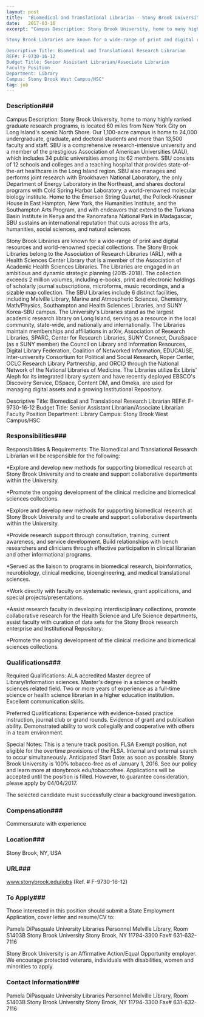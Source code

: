 ```yaml
---
layout: post
title:  "Biomedical and Translational Librarian - Stony Brook University"
date:   2017-03-16
excerpt: "Campus Description: Stony Brook University, home to many highly ranked graduate research programs, is located 60 miles from New York City on Long Island's scenic North Shore. Our 1,100-acre campus is home to 24,000 undergraduate, graduate, and doctoral students and more than 13,500 faculty and staff. SBU is a comprehensive research-intensive university and a member of the prestigious Association of American Universities (AAU), which includes 34 public universities among its 62 members. SBU consists of 12 schools and colleges and a teaching hospital that provides state-of-the-art healthcare in the Long Island region. SBU also manages and performs joint research with Brookhaven National Laboratory, the only Department of Energy Laboratory in the Northeast, and shares doctoral programs with Cold Spring Harbor Laboratory, a world-renowned molecular biology institute. Home to the Emerson String Quartet, the Pollock-Krasner House in East Hampton, New York, the Humanities Institute, and the Southampton Arts Program, and with endeavors that extend to the Turkana Basin Institute in Kenya and the Ranomafana National Park in Madagascar, SBU sustains an international reputation that cuts across the arts, humanities, social sciences, and natural sciences.

Stony Brook Libraries are known for a wide-range of print and digital resources and world-renowned special collections. The Stony Brook Libraries belong to the Association of Research Libraries (ARL), with a Health Sciences Center Library that is a member of the Association of Academic Health Sciences Libraries. The Libraries are engaged in an ambitious and dynamic strategic planning (2015-2018). The collection exceeds 2 million volumes, including e-books, print and electronic holdings of scholarly journal subscriptions, microforms, music recordings, and a sizable map collection. The SBU Libraries include 6 distinct facilities, including Melville Library, Marine and Atmospheric Sciences, Chemistry, Math/Physics, Southampton and Health Sciences Libraries, and SUNY Korea-SBU campus. The University's Libraries stand as the largest academic research library on Long Island, serving as a resource in the local community, state-wide, and nationally and internationally. The Libraries maintain memberships and affiliations in arXiv, Association of Research Libraries, SPARC, Center for Research Libraries, SUNY Connect, DuraSpace (as a SUNY member) the Council on Library and Information Resources, Digital Library Federation, Coalition of Networked Information, EDUCAUSE, Inter-university Consortium for Political and Social Research, Roper Center, OCLC Research Library Partnership, and ORCID through the National Network of the National Libraries of Medicine. The Libraries utilize Ex Libris' Aleph for its integrated library system and have recently deployed EBSCO's Discovery Service, DSpace, Content DM, and Omeka, are used for managing digital assets and a growing Institutional Repository.

Descriptive Title: Biomedical and Translational Research Librarian
REF#: F-9730-16-12
Budget Title: Senior Assistant Librarian/Associate Librarian
Faculty Position
Department: Library
Campus: Stony Brook West Campus/HSC"
tag: job
---
```


### Description###

Campus Description: Stony Brook University, home to many highly ranked graduate research programs, is located 60 miles from New York City on Long Island's scenic North Shore. Our 1,100-acre campus is home to 24,000 undergraduate, graduate, and doctoral students and more than 13,500 faculty and staff. SBU is a comprehensive research-intensive university and a member of the prestigious Association of American Universities (AAU), which includes 34 public universities among its 62 members. SBU consists of 12 schools and colleges and a teaching hospital that provides state-of-the-art healthcare in the Long Island region. SBU also manages and performs joint research with Brookhaven National Laboratory, the only Department of Energy Laboratory in the Northeast, and shares doctoral programs with Cold Spring Harbor Laboratory, a world-renowned molecular biology institute. Home to the Emerson String Quartet, the Pollock-Krasner House in East Hampton, New York, the Humanities Institute, and the Southampton Arts Program, and with endeavors that extend to the Turkana Basin Institute in Kenya and the Ranomafana National Park in Madagascar, SBU sustains an international reputation that cuts across the arts, humanities, social sciences, and natural sciences.

Stony Brook Libraries are known for a wide-range of print and digital resources and world-renowned special collections. The Stony Brook Libraries belong to the Association of Research Libraries (ARL), with a Health Sciences Center Library that is a member of the Association of Academic Health Sciences Libraries. The Libraries are engaged in an ambitious and dynamic strategic planning (2015-2018). The collection exceeds 2 million volumes, including e-books, print and electronic holdings of scholarly journal subscriptions, microforms, music recordings, and a sizable map collection. The SBU Libraries include 6 distinct facilities, including Melville Library, Marine and Atmospheric Sciences, Chemistry, Math/Physics, Southampton and Health Sciences Libraries, and SUNY Korea-SBU campus. The University's Libraries stand as the largest academic research library on Long Island, serving as a resource in the local community, state-wide, and nationally and internationally. The Libraries maintain memberships and affiliations in arXiv, Association of Research Libraries, SPARC, Center for Research Libraries, SUNY Connect, DuraSpace (as a SUNY member) the Council on Library and Information Resources, Digital Library Federation, Coalition of Networked Information, EDUCAUSE, Inter-university Consortium for Political and Social Research, Roper Center, OCLC Research Library Partnership, and ORCID through the National Network of the National Libraries of Medicine. The Libraries utilize Ex Libris' Aleph for its integrated library system and have recently deployed EBSCO's Discovery Service, DSpace, Content DM, and Omeka, are used for managing digital assets and a growing Institutional Repository.

Descriptive Title: Biomedical and Translational Research Librarian
REF#: F-9730-16-12
Budget Title: Senior Assistant Librarian/Associate Librarian
Faculty Position
Department: Library
Campus: Stony Brook West Campus/HSC


### Responsibilities###

Responsibilities & Requirements: The Biomedical and Translational Research Librarian will be responsible for the following:

*Explore and develop new methods for supporting biomedical research at Stony Brook University and to create and support collaborative departments within the University.

*Promote the ongoing development of the clinical medicine and biomedical sciences collections.

*Explore and develop new methods for supporting biomedical research at Stony Brook University and to create and support collaborative departments within the University.

*Provide research support through consultation, training, current awareness, and service development. Build relationships with bench researchers and clinicians through effective participation in clinical librarian and other informational programs.

*Served as the liaison to programs in biomedical research, bioinformatics, neurobiology, clinical medicine, bioengineering, and medical translational sciences.

*Work directly with faculty on systematic reviews, grant applications, and special projects/presentations.

*Assist research faculty in developing interdisciplinary collections, promote collaborative research for the Health Science and Life Science departments, assist faculty with curation of data sets for the Stony Brook research enterprise and Institutional Repository.

*Promote the ongoing development of the clinical medicine and biomedical sciences collections.



### Qualifications###

Required Qualifications: ALA accredited Master degree of Library/Information sciences. Master's degree in a science or health sciences related field. Two or more years of experience as a full-time science or health science librarian in a higher education institution. Excellent communication skills.

Preferred Qualifications: Experience with evidence-based practice instruction, journal club or grand rounds. Evidence of grant and publication ability. Demonstrated ability to work collegially and cooperative with others in a team environment.

Special Notes: This is a tenure track position. FLSA Exempt position, not eligible for the overtime provisions of the FLSA. Internal and external search to occur simultaneously. Anticipated Start Date: as soon as possible. Stony Brook University is 100% tobacco-free as of January 1, 2016. See our policy and learn more at stonybrook.edu/tobaccofree. Applications will be accepted until the position is filled. However, to guarantee consideration, please apply by 04/04/2017.

The selected candidate must successfully clear a background investigation.



### Compensation###

Commensurate with experience


### Location###

Stony Brook, NY, USA


### URL###

www.stonybrook.edu/jobs (Ref. # F-9730-16-12)

### To Apply###

Those interested in this position should submit a State Employment Application, cover letter and resume/CV to:

Pamela DiPasquale
University Libraries Personnel
Melville Library, Room S1403B
Stony Brook University
Stony Brook, NY 11794-3300
Fax# 631-632-7116

Stony Brook University is an Affirmative Action/Equal Opportunity employer. We encourage protected veterans, individuals with disabilities, women and minorities to apply.




### Contact Information###

Pamela DiPasquale
University Libraries Personnel
Melville Library, Room S1403B
Stony Brook University
Stony Brook, NY 11794-3300
Fax# 631-632-7116

